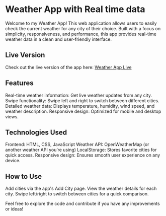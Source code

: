# Weather App with Real time data 

Welcome to my Weather App! This web application allows users to easily check the current weather for any city of their choice.
Built with a focus on simplicity, responsiveness, and performance, this app provides real-time weather data in a clean and user-friendly interface.

## Live Version

Check out the live version of the app here: [Weather App Live](https://weather-web-lac.vercel.app)

## Features
Real-time weather information: Get live weather updates from any city.
Swipe functionality: Swipe left and right to switch between different cities.
Detailed weather data: Displays temperature, humidity, wind speed, and weather description.
Responsive design: Optimized for mobile and desktop views.

## Technologies Used
Frontend: HTML, CSS, JavaScript
Weather API: OpenWeatherMap (or another weather API you’re using)
LocalStorage: Stores favorite cities for quick access.
Responsive design: Ensures smooth user experience on any device.

## How to Use
Add cities via the app's Add City page.
View the weather details for each city.
Swipe left/right to switch between cities for a quick comparison.

Feel free to explore the code and contribute if you have any improvements or ideas!

